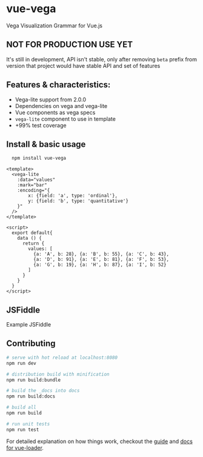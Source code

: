 # vue-vega

Vega Visualization Grammar for Vue.js

## NOT FOR PRODUCTION USE YET

It's still in development, API isn't stable, only after removing `beta` prefix from version that project would have stable API
and set of features

## Features & characteristics:

* Vega-lite support from 2.0.0
* Dependencies on vega and vega-lite
* Vue components as vega specs
* `vega-lite` component to use in template
* +99% test coverage

## Install & basic usage

```bash
  npm install vue-vega
```

```vue
<template>
  <vega-lite
    :data="values"
    :mark="bar"
    :encoding="{
        x: {field: 'a', type: 'ordinal'},
        y: {field: 'b', type: 'quantitative'}
    }"
  />
</template>

<script>
  export default{
    data () {
      return {
        values: [
          {a: 'A', b: 28}, {a: 'B', b: 55}, {a: 'C', b: 43},
          {a: 'D', b: 91}, {a: 'E', b: 81}, {a: 'F', b: 53},
          {a: 'G', b: 19}, {a: 'H', b: 87}, {a: 'I', b: 52}
        ]
      }
    }
  }
</script>

```
## JSFiddle

Example JSFiddle


## Contributing

```bash
# serve with hot reload at localhost:8080
npm run dev

# distribution build with minification
npm run build:bundle

# build the _docs into docs
npm run build:docs

# build all
npm run build

# run unit tests
npm run test
```

For detailed explanation on how things work, checkout the [guide](http://vuejs-templates.github.io/webpack/) and [docs for vue-loader](http://vuejs.github.io/vue-loader).
